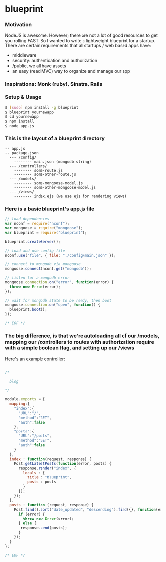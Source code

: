 
blueprint
=========

### Motivation

  NodeJS is awesome. However; there are not a lot of good resources to get you rolling FAST.
  So I wanted to write a lightweight blueprint for a startup. There are certain requirements 
  that all startups / web based apps have:

  * middleware
  * security: authentication and authorization
  * /public, we all have assets
  * an easy (read MVC) way to organize and manage our app

### Inspirations: Monk (ruby), Sinatra, Rails

### Setup & Usage

```bash
$ [sudo] npm install -g blueprint
$ blueprint yournewapp
$ cd yournewapp
$ npm install
$ node app.js
```

### This is the layout of a blueprint directory

```
-- app.js
-- package.json
  --- /config/
    -------- main.json (mongodb string)
  --- /controllers/
    -------- some-route.js
    -------- some-other-route.js
  --- /models/
    -------- some-mongoose-model.js
    -------- some-other-mongoose-model.js
  --- /views/
    -------- index.ejs (we use ejs for rendering views)
```

### Here is a basic blueprint's app.js file

```javascript
// load dependencies
var nconf = require("nconf");
var mongoose = require("mongoose");
var blueprint = require("blueprint");

blueprint.createServer();

// load and use config file
nconf.use("file", { file: "./config/main.json" });

// connect to mongodb via mongoose
mongoose.connect(nconf.get("mongodb"));

// listen for a mongodb error
mongoose.connection.on("error", function(error) {
  throw new Error(error);
});

// wait for mongodb state to be ready, then boot
mongoose.connection.on("open", function() {
  blueprint.boot();
});

/* EOF */
```

### The big difference, is that we're autoloading all of our /models, mapping our /controllers to routes with authorization require with a simple boolean flag, and setting up our /views

  Here's an example controller:

```javascript

/*
  
  blog

*/

module.exports = {
  mapping:{
    "index":{
      "URL":"/",
      "method":"GET",
      "auth":false  
    },
    "posts":{
      "URL":"/posts",
      "method":"GET",
      "auth":false
    }
  },
  index : function(request, response) {
    Post.getLatestPosts(function(error, posts) {
      response.render("index", {
        locals : {
          title : "blueprint",
          posts : posts
        }
      });
    });
  },
  posts : function (request, response) {
    Post.find().sort("date_updated", "descending").find({}, function(error, posts) {
      if (error) {
        throw new Error(error);
      } else {
       response.send(posts); 
      }
    });
  }
};

/* EOF */
```